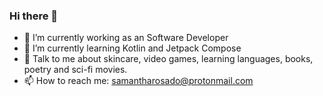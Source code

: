 ### Hi there 👋

- 🔭 I’m currently working as an Software Developer
- 🌱 I’m currently learning Kotlin and Jetpack Compose
- 💬 Talk to me about skincare, video games, learning languages, books, poetry and sci-fi movies.
- 📫 How to reach me: samantharosado@protonmail.com

